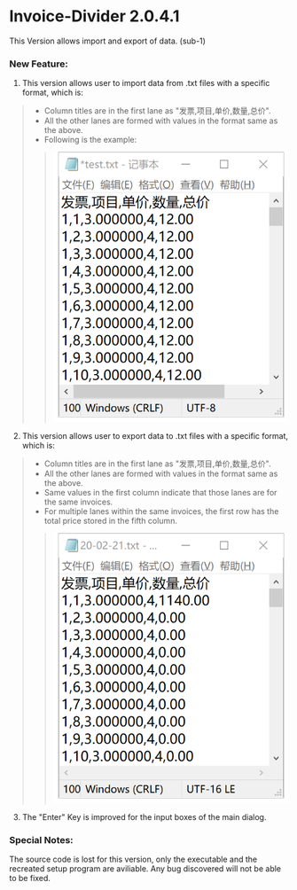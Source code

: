 # Invoice-Divider 2.0.4.1
This Version allows import and export of data. (sub-1)

### New Feature:
1. This version allows user to import data from .txt files with a specific format, which is:
> * Column titles are in the first lane as "发票,项目,单价,数量,总价".
> * All the other lanes are formed with values in the format same as the above.
> * Following is the example:
>> ![Sample Import](https://github.com/JiahaoZhu11/Invoice-Divider/blob/2.0.4.1/Invoice%20Divider/Sample%20Import.png)
2. This version allows user to export data to .txt files with a specific format, which is:
> * Column titles are in the first lane as "发票,项目,单价,数量,总价".
> * All the other lanes are formed with values in the format same as the above.
> * Same values in the first column indicate that those lanes are for the same invoices.
> * For multiple lanes within the same invoices, the first row has the total price stored in the fifth column.
>> ![Sample Export](https://github.com/JiahaoZhu11/Invoice-Divider/blob/2.0.4.1/Invoice%20Divider/Sample%20Export.png)
3. The "Enter" Key is improved for the input boxes of the main dialog.

### Special Notes:
The source code is lost for this version, only the executable and the recreated setup program are aviliable. 
Any bug discovered will not be able to be fixed.
